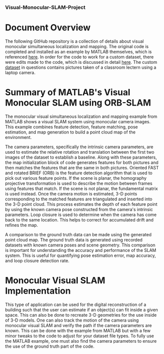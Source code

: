 ### Visual-Monocular-SLAM-Project
# Document Overview
The following GitHub repository is a collection of details about visual monocular simultaneous localization and mapping. The original code is completed and installed as an example by MATLAB themselves, which is referenced [here](https://github.com/frankzachma/Visual-Mono-SLAM/blob/main/SLAM/Step_2/Deliverables.md). In order for the code to work for a custom dataset, there were edits made to the code, which is discussed in detail [here](https://github.com/frankzachma/Visual-Mono-SLAM/blob/main/SLAM/Step_2/Deliverables.md). The custom [dataset](https://github.com/frankzachma/Visual-Mono-SLAM/tree/main/SLAM/Step_2/Pictures) in questions contains pictures taken of a classroom lectern using a laptop camera. 

# Summary of MATLAB's Visual Monocular SLAM using ORB-SLAM
The monocular visual simultaneous localization and mapping example from MATLAB shows a visual SLAM system using monocular camera images. This example combines feature detection, feature matching, pose estimation, and map generation to build a point cloud map of the environment.

The camera parameters, specifically the intrinsic camera parameters, are used to estimate the relative rotation and translation between the first two images of the dataset to establish a baseline. Along with these parameters, the map initialization block of code generates features for both pictures and then matches the features that are the same in both pictures. Oriented FAST and rotated BRIEF (ORB) is the feature detection algorithm that is used to pick out various feature points. If the scene is planar, the homography projective transformation is used to describe the motion between frames using features that match. If the scene is not planar, the fundamental matrix is used instead. Once the camera motion is estimated, 3-D points corresponding to the matched features are triangulated and inserted into the 3-D point cloud. This process estimates the depth of each feature point by using the known camera pose constructed from the camera's intrinsic parameters. Loop closure is used to determine when the camera has come back to the same location. This helps to correct for accumulated drift and refines the map. 

A comparison to the ground truth data can be made using the generated point cloud map. The ground truth data is generated using recorded datasets with known camera poses and scene geometry. This comparison is important for understanding the accuracy and performance of the SLAM system. This is useful for quantifying pose estimation error, map accuracy, and loop closure detection rate.

# Monocular Visual SLAM Implementation
This type of application can be used for the digital reconstruction of a building such that the user can estimate if an object(s) can fit inside a given space. This can also be done to recreate 3-D geometries for the use inside of 3-D models. One can also track the motion of the camera using monocular visual SLAM and verify the path if the camera parameters are known. This can be done with the example from MATLAB but with a few minor tweaks to the code to adjust for your dataset file types. To fully use the MATLAB example, one must also find the camera parameters to ensure the use of the ground truth part of the code.
